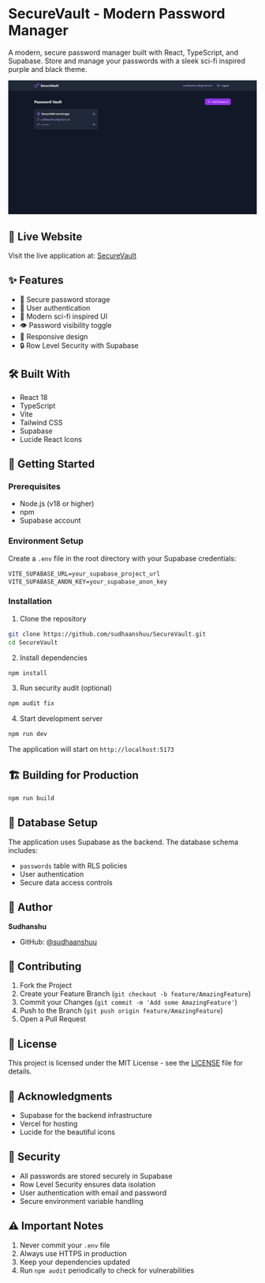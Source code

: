 # SecureVault - Modern Password Manager

A modern, secure password manager built with React, TypeScript, and Supabase. Store and manage your passwords with a sleek sci-fi inspired purple and black theme.

![SecureVault Screenshot](sample.png)

## 🚀 Live Website

Visit the live application at: [SecureVault](https://SecureVaultt.vercel.app)

## ✨ Features

- 🔐 Secure password storage
- 👤 User authentication
- 🎨 Modern sci-fi inspired UI
- 👁️ Password visibility toggle
- 📱 Responsive design
- 🔒 Row Level Security with Supabase

## 🛠️ Built With

- React 18
- TypeScript
- Vite
- Tailwind CSS
- Supabase
- Lucide React Icons

## 🚀 Getting Started

### Prerequisites

- Node.js (v18 or higher)
- npm
- Supabase account

### Environment Setup

Create a `.env` file in the root directory with your Supabase credentials:

```env
VITE_SUPABASE_URL=your_supabase_project_url
VITE_SUPABASE_ANON_KEY=your_supabase_anon_key
```

### Installation

1. Clone the repository
```bash
git clone https://github.com/sudhaanshuu/SecureVault.git
cd SecureVault
```

2. Install dependencies
```bash
npm install
```

3. Run security audit (optional)
```bash
npm audit fix
```

4. Start development server
```bash
npm run dev
```

The application will start on `http://localhost:5173`

## 🏗️ Building for Production

```bash
npm run build
```

## 🔧 Database Setup

The application uses Supabase as the backend. The database schema includes:

- `passwords` table with RLS policies
- User authentication
- Secure data access controls

## 👤 Author

**Sudhanshu**
- GitHub: [@sudhaanshuu](https://github.com/sudhaanshuu)

## 🤝 Contributing

1. Fork the Project
2. Create your Feature Branch (`git checkout -b feature/AmazingFeature`)
3. Commit your Changes (`git commit -m 'Add some AmazingFeature'`)
4. Push to the Branch (`git push origin feature/AmazingFeature`)
5. Open a Pull Request

## 📝 License

This project is licensed under the MIT License - see the [LICENSE](LICENSE) file for details.

## 🙏 Acknowledgments

- Supabase for the backend infrastructure
- Vercel for hosting
- Lucide for the beautiful icons

## 🔐 Security

- All passwords are stored securely in Supabase
- Row Level Security ensures data isolation
- User authentication with email and password
- Secure environment variable handling

## ⚠️ Important Notes

1. Never commit your `.env` file
2. Always use HTTPS in production
3. Keep your dependencies updated
4. Run `npm audit` periodically to check for vulnerabilities

